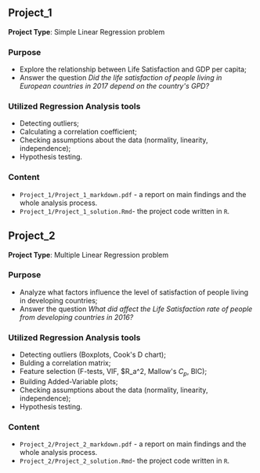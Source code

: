 ## Project_1
**Project Type**: Simple Linear Regression problem
### Purpose
- Explore the relationship between Life Satisfaction and GDP per capita;
- Answer the question *Did the life satisfaction of people living in European countries in 2017 depend on the country's GPD?*
### Utilized Regression Analysis tools
- Detecting outliers;
- Calculating a correlation coefficient;
- Checking assumptions about the data (normality, linearity, independence);
- Hypothesis testing. 
### Content
- `Project_1/Project_1_markdown.pdf` - a report on main findings and the whole analysis process.
- `Project_1/Project_1_solution.Rmd`- the project code written in `R`.

## Project_2
**Project Type**: Multiple Linear Regression problem
### Purpose
- Analyze what factors influence the level of satisfaction of people living in developing countries;
- Answer the question *What did affect the Life Satisfaction rate of people from developing countries in 2016?*
### Utilized Regression Analysis tools
- Detecting outliers (Boxplots, Cook's D chart);
- Bulding a correlation matrix;
- Feature selection (F-tests, VIF, $R_a^2, Mallow's $C_p$, BIC);
- Building Added-Variable plots;
- Checking assumptions about the data (normality, linearity, independence);
- Hypothesis testing. 
### Content
- `Project_2/Project_2_markdown.pdf` - a report on main findings and the whole analysis process.
- `Project_2/Project_2_solution.Rmd`- the project code written in `R`.
